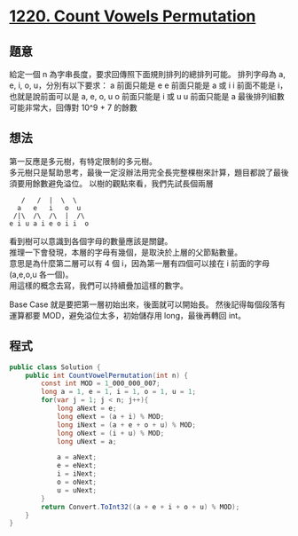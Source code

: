 # [1220. Count Vowels Permutation](https://leetcode.com/problems/count-vowels-permutation/)

## 題意

給定一個 n 為字串長度，要求回傳照下面規則排列的總排列可能。
排列字母為 a, e, i, o, u，分別有以下要求：
a 前面只能是 e
e 前面只能是 a 或 i
i 前面不能是 i，也就是說前面可以是 a, e, o, u
o 前面只能是 i 或 u
u 前面只能是 a
最後排列組數可能非常大，回傳對 10^9 + 7 的餘數

## 想法

第一反應是多元樹，有特定限制的多元樹。  
多元樹只是幫助思考，最後一定沒辦法用完全長完整棵樹來計算，題目都說了最後須要用餘數避免溢位。
以樹的觀點來看，我們先試長個兩層

```
   /   /  |  \  \
  a   e   i   o  u
 /|\  /\  /\  |  /\
e i u a i e o i i  o
```

看到樹可以意識到各個字母的數量應該是關鍵。  
推理一下會發現，本層的字母有幾個，是取決於上層的父節點數量。  
意思是為什麼第二層可以有 4 個 i，因為第一層有四個可以接在 i 前面的字母(a,e,o,u 各一個)。  
用這樣的概念去寫，我們可以持續疊加這樣的數字。

Base Case 就是要把第一層初始出來，後面就可以開始長。
然後記得每個段落有運算都要 MOD，避免溢位太多，初始儲存用 long，最後再轉回 int。

## 程式

```csharp
public class Solution {
    public int CountVowelPermutation(int n) {
        const int MOD = 1_000_000_007;
        long a = 1, e = 1, i = 1, o = 1, u = 1;
        for(var j = 1; j < n; j++){
            long aNext = e;
            long eNext = (a + i) % MOD;
            long iNext = (a + e + o + u) % MOD;
            long oNext = (i + u) % MOD;
            long uNext = a;

            a = aNext;
            e = eNext;
            i = iNext;
            o = oNext;
            u = uNext;
        }
        return Convert.ToInt32((a + e + i + o + u) % MOD);
    }
}
```
